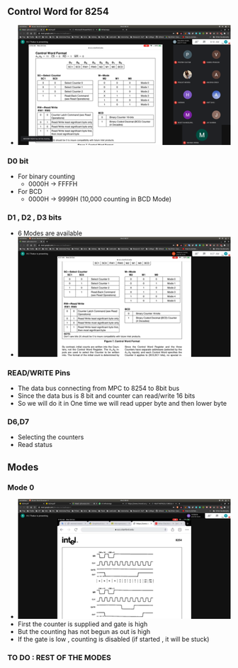 ## Control Word for 8254
- ![control-word](control-word.jpg)

### D0 bit
- For binary counting
  - 0000H -> FFFFH
- For BCD
  - 0000H -> 9999H (10,000 counting in BCD Mode)

### D1 , D2 , D3 bits
- 6 Modes are available
- ![modes](modes.jpg)


### READ/WRITE Pins
- The data bus connecting from MPC to 8254 to 8bit bus
- Since the data bus is 8 bit and counter can read/write 16 bits
- So we will do it in One time we will read upper byte and then lower byte

### D6,D7
- Selecting the counters
- Read status

## Modes

### Mode 0
- ![mode0](mode0.jpg)
- First the counter is supplied and gate is high
- But the counting has not begun as out is high
- If the gate is low , counting is disabled (if started , it will be stuck)

### TO DO : REST OF THE MODES
